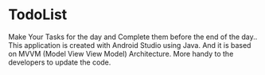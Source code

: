 # TodoList
Make Your Tasks for the day and Complete them before the end of the day..
This application is created with Android Studio using Java. And  it is based on MVVM (Model View View Model) Architecture. More handy to the developers to update the 
code.
